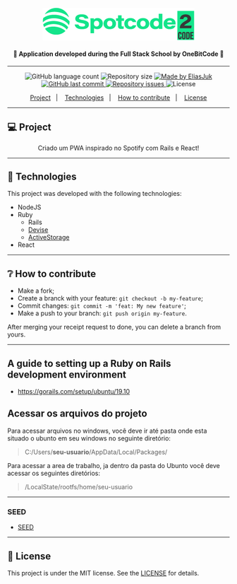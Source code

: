 <h4 align="center">
    <img alt="spotcode" title="#spotcode" src="readme/logo.png"/>
</h4>

<h4 align="center"> 
  🚀 Application developed during the Full Stack School by OneBitCode 🚀
</h4>

---

<p align="center">
  <img alt="GitHub language count" src="https://img.shields.io/github/languages/count/EliasJuk/spotcode">	
  <img alt="Repository size" src="https://img.shields.io/github/repo-size/EliasJuk/spotcode">
	
  <a href="https://www.linkedin.com/in/eliaspjuk/">
    <img alt="Made by EliasJuk" src="https://img.shields.io/badge/made%20by-EliasJuk-%2304D361">
  </a>
  
  <a href="https://github.com/EliasJuk/spotcode/commits/master">
    <img alt="GitHub last commit" src="https://img.shields.io/github/last-commit/EliasJuk/spotcode">
  </a>
  
  <a href="https://github.com/EliasJuk/spotcode/issues">
    <img alt="Repository issues" src="https://img.shields.io/github/issues/EliasJuk/spotcode">
  </a>
  
  <img alt="License" src="https://img.shields.io/badge/license-MIT-brightgreen"> 
<p>


<p align="center">
  <a href="#-project">Project</a>&nbsp;&nbsp;&nbsp;|&nbsp;&nbsp;&nbsp;
  <a href="#rocket-Technologies">Technologies</a>&nbsp;&nbsp;&nbsp;|&nbsp;&nbsp;&nbsp;
  <a href="#-How-to-contribute">How to contribute</a>&nbsp;&nbsp;&nbsp;|&nbsp;&nbsp;&nbsp;
  <a href="#memo-license">License</a>
</p>

---

## 💻 Project

<p align="center">Criado um PWA inspirado no Spotify com Rails e React!</p>

---

## :rocket: Technologies

This project was developed with the following technologies:

- NodeJS
- Ruby
    - Rails
    - [Devise](https://github.com/heartcombo/devise)
    - [ActiveStorage](https://edgeguides.rubyonrails.org/active_storage_overview.html)
- React

---

## ❔ How to contribute

- Make a fork;
- Create a branck with your feature: `git checkout -b my-feature`;
- Commit changes: `git commit -m 'feat: My new feature'`;
- Make a push to your branch: `git push origin my-feature`.

After merging your receipt request to done, you can delete a branch from yours.

---

## A guide to setting up a Ruby on Rails development environment

- https://gorails.com/setup/ubuntu/19.10


## Acessar os arquivos do projeto

<p>Para acessar arquivos no windows, você deve ir até pasta onde esta situado o ubunto em seu windows no seguinte diretório:</p>

> C:/Users/**seu-usuario**/AppData/Local/Packages/

<p>Para acessar a area de trabalho, ja dentro da pasta do Ubunto você deve acessar os seguintes diretórios:</p>

> /LocalState/rootfs/home/seu-usuario

---

### SEED

- [SEED](https://drive.google.com/file/d/1MxaS4GkzMXJK7WqmKmfO-XDsbY5I5Nmi/view)

---

## :memo: License

This project is under the MIT license. See the [LICENSE](LICENSE.md) for details.



